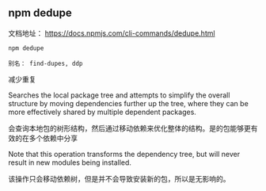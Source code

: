 ## npm dedupe

文档地址： https://docs.npmjs.com/cli-commands/dedupe.html

```
npm dedupe

别名： find-dupes, ddp
```

减少重复



Searches the local package tree and attempts to simplify the overall structure by moving dependencies further up the tree, where they can be more effectively shared by multiple dependent packages.

会查询本地包的树形结构，然后通过移动依赖来优化整体的结构。是的包能够更有效的在多个依赖中分享

Note that this operation transforms the dependency tree, but will never result in new modules being installed.

该操作只会移动依赖树，但是并不会导致安装新的包，所以是无影响的。